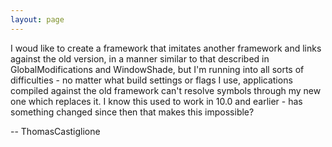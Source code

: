 ```yaml
---
layout: page
---
```


I woud like to create a framework that imitates another framework and links against the old version, in a manner similar to that described in GlobalModifications and WindowShade, but I'm running into all sorts of difficulties - no matter what build settings or flags I use, applications compiled against the old framework can't resolve symbols through my new one which replaces it. I know this used to work in 10.0 and earlier - has something changed since then that makes this impossible?

-- ThomasCastiglione
